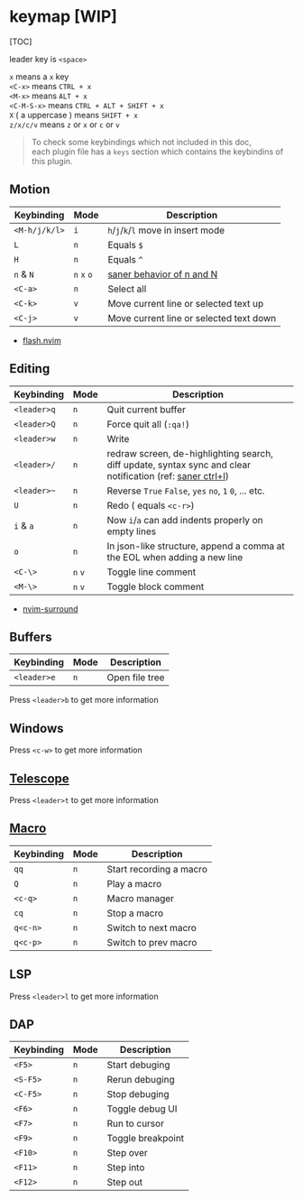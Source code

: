 
# keymap [WIP]
[TOC]

leader key is `<space>`

`x` means a `x` key  
`<C-x>` means `CTRL + x`  
`<M-x>` means `ALT + x`  
`<C-M-S-x>` means `CTRL + ALT + SHIFT + x`  
`X` ( a uppercase ) means `SHIFT + x`  
`z/x/c/v` means `z` or `x` or `c` or `v`


> To check some keybindings which not included in this doc,  
each plugin file has a `keys` section which contains the keybindins of this plugin.

## Motion

| Keybinding | Mode | Description |
|------------|------|-------------|
| `<M-h/j/k/l>`     | `i` | `h`/`j`/`k`/`l` move in insert mode |
| `L`               | `n` | Equals `$` |
| `H`               | `n` | Equals `^` |
| `n` & `N`         | `n` `x` `o` | [saner behavior of n and N](https://github.com/mhinz/vim-galore#saner-behavior-of-n-and-n) |
| `<C-a>`           | `n` | Select all |
| `<C-k>`           | `v` | Move current line or selected text up |
| `<C-j>`           | `v` | Move current line or selected text down |

- [flash.nvim](https://github.com/folke/flash.nvim#-usage)

## Editing
| Keybinding | Mode | Description |
|------------|------|-------------|
| `<leader>q`   | `n` | Quit current buffer |
| `<leader>Q`   | `n` | Force quit all (`:qa!`) |
| `<leader>w`   | `n` | Write |
| `<leader>/`   | `n` | redraw screen, de-highlighting search, diff update, syntax sync and clear notification (ref: [saner ctrl+l](https://github.com/mhinz/vim-galore#saner-behavior-of-n-and-n)) |
| `<leader>~`   | `n` | Reverse `True` `False`, `yes` `no`, `1` `0`, ... etc.
| `U`           | `n` | Redo ( equals `<c-r>`) |
| `i` & `a`     | `n` | Now `i`/`a` can add indents properly on empty lines |
| `o`           | `n` | In json-like structure, append a comma at the EOL when adding a new line |
| `<C-\>`       | `n` `v` | Toggle line comment |
| `<M-\>`       | `n` `v` | Toggle block comment |

- [nvim-surround](https://github.com/kylechui/nvim-surround)

<!-- TODO: surround operation -->

## Buffers

| Keybinding | Mode | Description |
|------------|------|-------------|
| `<leader>e` | `n` | Open file tree |

Press `<leader>b` to get more information

## Windows

Press `<c-w>` to get more information


## [Telescope](https://github.com/nvim-telescope/telescope.nvim)

Press `<leader>t` to get more information

## [ Macro ](https://github.com/ecthelionvi/NeoComposer.nvim)

| Keybinding | Mode | Description |
|------------|------|-------------|
| `qq`       | `n`  | Start recording a macro |
| `Q`        | `n`  | Play a macro |
| `<c-q>`    | `n`  | Macro manager |
| `cq`       | `n`  | Stop a macro |
| `q<c-n>`   | `n`  | Switch to next macro |
| `q<c-p>`   | `n`  | Switch to prev macro |

## LSP

Press `<leader>l` to get more information

## DAP

| Keybinding | Mode | Description |
|------------|------|-------------|
| `<F5>` | `n` | Start debuging |
| `<S-F5>` | `n` | Rerun debuging |
| `<C-F5>` | `n` | Stop debuging |
| `<F6>` | `n` | Toggle debug UI |
| `<F7>` | `n` | Run to cursor |
| `<F9>` | `n` | Toggle breakpoint |
| `<F10>` | `n` | Step over |
| `<F11>` | `n` | Step into |
| `<F12>` | `n` | Step out |
